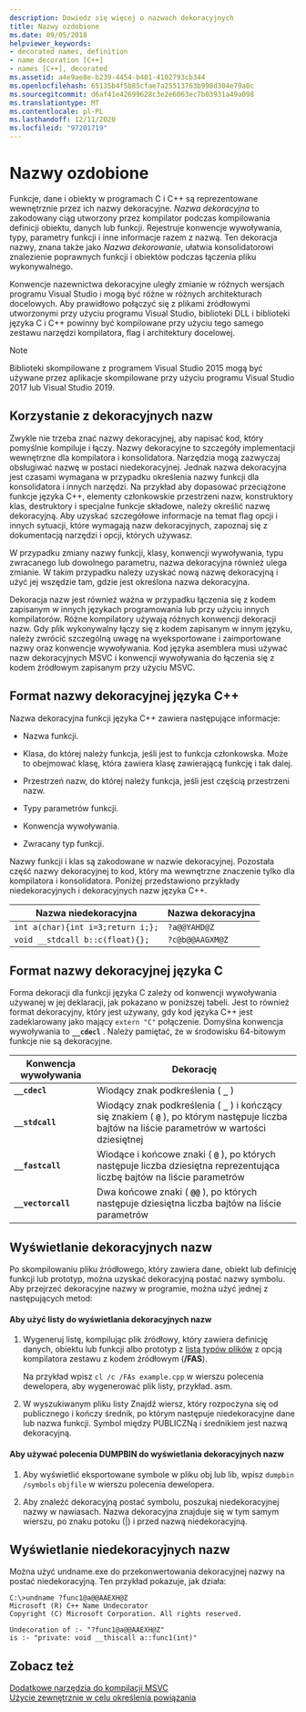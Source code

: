 ```yaml
---
description: Dowiedz się więcej o nazwach dekoracyjnych
title: Nazwy ozdobione
ms.date: 09/05/2018
helpviewer_keywords:
- decorated names, definition
- name decoration [C++]
- names [C++], decorated
ms.assetid: a4e9ae8e-b239-4454-b401-4102793cb344
ms.openlocfilehash: 65135b4f5b85cfae7a25513763b998d304e79a0c
ms.sourcegitcommit: d6af41e42699628c3e2e6063ec7b03931a49a098
ms.translationtype: MT
ms.contentlocale: pl-PL
ms.lasthandoff: 12/11/2020
ms.locfileid: "97201719"
---
```

# <a name="decorated-names"></a>Nazwy ozdobione

Funkcje, dane i obiekty w programach C i C++ są reprezentowane wewnętrznie przez ich nazwy dekoracyjne. *Nazwa dekoracyjna* to zakodowany ciąg utworzony przez kompilator podczas kompilowania definicji obiektu, danych lub funkcji. Rejestruje konwencje wywoływania, typy, parametry funkcji i inne informacje razem z nazwą. Ten dekoracja nazwy, znana także jako *Nazwa dekorowanie*, ułatwia konsolidatorowi znalezienie poprawnych funkcji i obiektów podczas łączenia pliku wykonywalnego.

Konwencje nazewnictwa dekoracyjne uległy zmianie w różnych wersjach programu Visual Studio i mogą być różne w różnych architekturach docelowych. Aby prawidłowo połączyć się z plikami źródłowymi utworzonymi przy użyciu programu Visual Studio, biblioteki DLL i biblioteki języka C i C++ powinny być kompilowane przy użyciu tego samego zestawu narzędzi kompilatora, flag i architektury docelowej.

> [!NOTE]
> Biblioteki skompilowane z programem Visual Studio 2015 mogą być używane przez aplikacje skompilowane przy użyciu programu Visual Studio 2017 lub Visual Studio 2019.

## <a name="using-decorated-names"></a><a name="Using"></a> Korzystanie z dekoracyjnych nazw

Zwykle nie trzeba znać nazwy dekoracyjnej, aby napisać kod, który pomyślnie kompiluje i łączy. Nazwy dekoracyjne to szczegóły implementacji wewnętrzne dla kompilatora i konsolidatora. Narzędzia mogą zazwyczaj obsługiwać nazwę w postaci niedekoracyjnej. Jednak nazwa dekoracyjna jest czasami wymagana w przypadku określenia nazwy funkcji dla konsolidatora i innych narzędzi. Na przykład aby dopasować przeciążone funkcje języka C++, elementy członkowskie przestrzeni nazw, konstruktory klas, destruktory i specjalne funkcje składowe, należy określić nazwę dekoracyjną. Aby uzyskać szczegółowe informacje na temat flag opcji i innych sytuacji, które wymagają nazw dekoracyjnych, zapoznaj się z dokumentacją narzędzi i opcji, których używasz.

W przypadku zmiany nazwy funkcji, klasy, konwencji wywoływania, typu zwracanego lub dowolnego parametru, nazwa dekoracyjna również ulega zmianie. W takim przypadku należy uzyskać nową nazwę dekoracyjną i użyć jej wszędzie tam, gdzie jest określona nazwa dekoracyjna.

Dekoracja nazw jest również ważna w przypadku łączenia się z kodem zapisanym w innych językach programowania lub przy użyciu innych kompilatorów. Różne kompilatory używają różnych konwencji dekoracji nazw. Gdy plik wykonywalny łączy się z kodem zapisanym w innym języku, należy zwrócić szczególną uwagę na wyeksportowane i zaimportowane nazwy oraz konwencje wywoływania. Kod języka asemblera musi używać nazw dekoracyjnych MSVC i konwencji wywoływania do łączenia się z kodem źródłowym zapisanym przy użyciu MSVC.

## <a name="format-of-a-c-decorated-name"></a><a name="Format"></a> Format nazwy dekoracyjnej języka C++

Nazwa dekoracyjna funkcji języka C++ zawiera następujące informacje:

- Nazwa funkcji.

- Klasa, do której należy funkcja, jeśli jest to funkcja członkowska. Może to obejmować klasę, która zawiera klasę zawierającą funkcję i tak dalej.

- Przestrzeń nazw, do której należy funkcja, jeśli jest częścią przestrzeni nazw.

- Typy parametrów funkcji.

- Konwencja wywoływania.

- Zwracany typ funkcji.

Nazwy funkcji i klas są zakodowane w nazwie dekoracyjnej. Pozostała część nazwy dekoracyjnej to kod, który ma wewnętrzne znaczenie tylko dla kompilatora i konsolidatora. Poniżej przedstawiono przykłady niedekoracyjnych i dekoracyjnych nazw języka C++.

|Nazwa niedekoracyjna|Nazwa dekoracyjna|
|----------------------|--------------------|
|`int a(char){int i=3;return i;};`|`?a@@YAHD@Z`|
|`void __stdcall b::c(float){};`|`?c@b@@AAGXM@Z`|

## <a name="format-of-a-c-decorated-name"></a><a name="FormatC"></a> Format nazwy dekoracyjnej języka C

Forma dekoracji dla funkcji języka C zależy od konwencji wywoływania używanej w jej deklaracji, jak pokazano w poniższej tabeli. Jest to również format dekoracyjny, który jest używany, gdy kod języka C++ jest zadeklarowany jako mający `extern "C"` połączenie. Domyślna konwencja wywoływania to **`__cdecl`** . Należy pamiętać, że w środowisku 64-bitowym funkcje nie są dekoracyjne.

|Konwencja wywoływania|Dekorację|
|------------------------|----------------|
|**`__cdecl`**|Wiodący znak podkreślenia ( **`_`** )|
|**`__stdcall`**|Wiodący znak podkreślenia ( **`_`** ) i kończący się znakiem ( **`@`** ), po którym następuje liczba bajtów na liście parametrów w wartości dziesiętnej|
|**`__fastcall`**|Wiodące i końcowe znaki ( **`@`** ), po których następuje liczba dziesiętna reprezentująca liczbę bajtów na liście parametrów|
|**`__vectorcall`**|Dwa końcowe znaki ( **`@@`** ), po których następuje dziesiętna liczba bajtów na liście parametrów|

## <a name="viewing-decorated-names"></a><a name="Viewing"></a> Wyświetlanie dekoracyjnych nazw

Po skompilowaniu pliku źródłowego, który zawiera dane, obiekt lub definicję funkcji lub prototyp, można uzyskać dekoracyjną postać nazwy symbolu. Aby przejrzeć dekoracyjne nazwy w programie, można użyć jednej z następujących metod:

#### <a name="to-use-a-listing-to-view-decorated-names"></a>Aby użyć listy do wyświetlania dekoracyjnych nazw

1. Wygeneruj listę, kompilując plik źródłowy, który zawiera definicję danych, obiektu lub funkcji albo prototyp z [listą typów plików](fa-fa-listing-file.md) z opcją kompilatora zestawu z kodem źródłowym (**/FAS**).

   Na przykład wpisz `cl /c /FAs example.cpp` w wierszu polecenia dewelopera, aby wygenerować plik listy, przykład. asm.

2. W wyszukiwanym pliku listy Znajdź wiersz, który rozpoczyna się od publicznego i kończy średnik, po którym następuje niedekoracyjne dane lub nazwa funkcji. Symbol między PUBLICZNą i średnikiem jest nazwą dekoracyjną.

#### <a name="to-use-dumpbin-to-view-decorated-names"></a>Aby używać polecenia DUMPBIN do wyświetlania dekoracyjnych nazw

1. Aby wyświetlić eksportowane symbole w pliku obj lub lib, wpisz `dumpbin /symbols` `objfile` w wierszu polecenia dewelopera.

2. Aby znaleźć dekoracyjną postać symbolu, poszukaj niedekoracyjnej nazwy w nawiasach. Nazwa dekoracyjna znajduje się w tym samym wierszu, po znaku potoku (&#124;) i przed nazwą niedekoracyjną.

## <a name="viewing-undecorated-names"></a><a name="Undecorated"></a> Wyświetlanie niedekoracyjnych nazw

Można użyć undname.exe do przekonwertowania dekoracyjnej nazwy na postać niedekoracyjną. Ten przykład pokazuje, jak działa:

```
C:\>undname ?func1@a@@AAEXH@Z
Microsoft (R) C++ Name Undecorator
Copyright (C) Microsoft Corporation. All rights reserved.

Undecoration of :- "?func1@a@@AAEXH@Z"
is :- "private: void __thiscall a::func1(int)"
```

## <a name="see-also"></a>Zobacz też

[Dodatkowe narzędzia do kompilacji MSVC](c-cpp-build-tools.md)<br/>
[Użycie zewnętrznie w celu określenia powiązania](../../cpp/extern-cpp.md)
